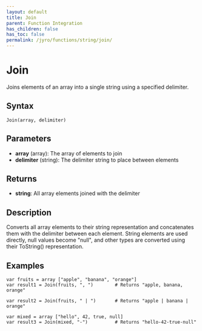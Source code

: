 ```yaml
---
layout: default
title: Join
parent: Function Integration
has_children: false
has_toc: false
permalink: /jyro/functions/string/join/
---
```


# Join

Joins elements of an array into a single string using a specified delimiter.

## Syntax

```jyro
Join(array, delimiter)
```

## Parameters

- **array** (array): The array of elements to join
- **delimiter** (string): The delimiter string to place between elements

## Returns

- **string**: All array elements joined with the delimiter

## Description

Converts all array elements to their string representation and concatenates them with the delimiter between each element. String elements are used directly, null values become "null", and other types are converted using their ToString() representation.

## Examples

```jyro
var fruits = array ["apple", "banana", "orange"]
var result1 = Join(fruits, ", ")        # Returns "apple, banana, orange"
```

```jyro
var result2 = Join(fruits, " | ")       # Returns "apple | banana | orange"
```

```jyro
var mixed = array ["hello", 42, true, null]
var result3 = Join(mixed, "-")          # Returns "hello-42-true-null"
```